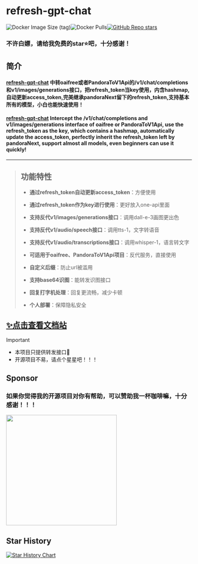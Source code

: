 # refresh-gpt-chat

![Docker Image Size (tag)](https://img.shields.io/docker/image-size/yangclivia/refresh-gpt-chat/latest)![Docker Pulls](https://img.shields.io/docker/pulls/yangclivia/refresh-gpt-chat)[![GitHub Repo stars](https://img.shields.io/github/stars/Yanyutin753/refresh-gpt-chat?style=social)](https://github.com/Yanyutin753/refresh-gpt-chat/stargazers)

### 不许白嫖，请给我免费的star⭐吧，十分感谢！

## 简介

#### [refresh-gpt-chat](https://github.com/Yanyutin753/refresh-gpt-chat) 中转oaifree或者PandoraToV1Api的/v1/chat/completions和v1/images/generations接口，把refresh_token当key使用，内含hashmap,自动更新access_token,完美继承pandoraNext留下的refresh_token,支持基本所有的模型，小白也能快速使用！

#### [refresh-gpt-chat](https://github.com/Yanyutin753/refresh-gpt-chat) Intercept the /v1/chat/completions and v1/images/generations interface of oaifree or PandoraToV1Api, use the refresh_token as the key, which contains a hashmap, automatically update the access_token, perfectly inherit the refresh_token left by pandoraNext, support almost all models, even beginners can use it quickly!

-----

> ## 功能特性
>
> * **通过refresh_token自动更新access_token**：方便使用
>
> * **通过refresh_token作为key进行使用**：更好放入one-api里面
>
> * **支持反代v1/images/generations接口**：调用dall-e-3画图更出色
>
> * **支持反代v1/audio/speech接口**：调用tts-1，文字转语音
> 
> * **支持反代v1/audio/transcriptions接口**：调用whisper-1，语言转文字
>
> * **可适用于oaifree、PandoraToV1Api项目**：反代服务，直接使用
>
> * **自定义后缀**：防止url被滥用
>
> * **支持base64识图**：能转发识图接口
>
> * **回复打字机处理**：回复更流畅，减少卡顿
>
> * **个人部署**：保障隐私安全
>

## [✨点击查看文档站](https://apifox.com/apidoc/shared-4b9a7517-3f80-47a1-84fc-fcf78827a04a)

> [!important]
>
> * 本项目只提供转发接口🥰
> * 开源项目不易，请点个星星吧！！！

## Sponsor 

### 如果你觉得我的开源项目对你有帮助，可以赞助我一杯咖啡嘛，十分感谢！！！
<img src="https://github.com/Yanyutin753/RefreshToV1Api/assets/132346501/e5ab5e80-1cf2-4822-ae36-f9d0b11ed1b1" width="300" height="300">


## Star History

[![Star History Chart](https://api.star-history.com/svg?repos=Yanyutin753/refresh-gpt-chat&type=Date)](https://star-history.com/#Yanyutin753/refresh-gpt-chat&Date)
